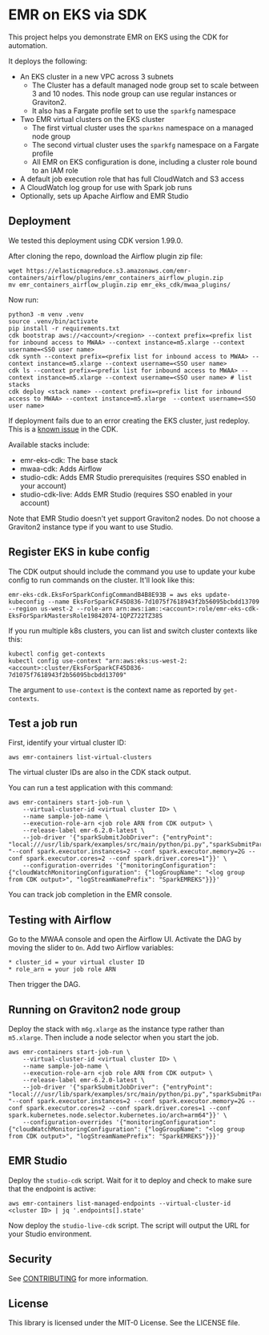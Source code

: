 # EMR on EKS via SDK

This project helps you demonstrate EMR on EKS using the CDK for automation.

It deploys the following:

* An EKS cluster in a new VPC across 3 subnets
    * The Cluster has a default managed node group set to scale between 3 and 10 nodes.  This node group can use regular instances or Graviton2.
    * It also has a Fargate profile set to use the `sparkfg` namespace
* Two EMR virtual clusters on the EKS cluster
    * The first virtual cluster uses the `sparkns` namespace on a managed node group
    * The second virtual cluster uses the `sparkfg` namespace on a Fargate profile
    * All EMR on EKS configuration is done, including a cluster role bound to an IAM role
* A default job execution role that has full CloudWatch and S3 access
* A CloudWatch log group for use with Spark job runs
* Optionally, sets up Apache Airflow and EMR Studio

## Deployment

We tested this deployment using CDK version 1.99.0.

After cloning the repo, download the Airflow plugin zip file:

    wget https://elasticmapreduce.s3.amazonaws.com/emr-containers/airflow/plugins/emr_containers_airflow_plugin.zip
    mv emr_containers_airflow_plugin.zip emr_eks_cdk/mwaa_plugins/

Now run:

    python3 -m venv .venv
    source .venv/bin/activate
    pip install -r requirements.txt
    cdk bootstrap aws://<account>/<region> --context prefix=<prefix list for inbound access to MWAA> --context instance=m5.xlarge --context username=<SSO user name>
    cdk synth --context prefix=<prefix list for inbound access to MWAA> --context instance=m5.xlarge --context username=<SSO user name>
    cdk ls --context prefix=<prefix list for inbound access to MWAA> --context instance=m5.xlarge --context username=<SSO user name> # list stacks
    cdk deploy <stack name> --context prefix=<prefix list for inbound access to MWAA> --context instance=m5.xlarge  --context username=<SSO user name>

If deployment fails due to an error creating the EKS cluster, just redeploy.  This is a [known issue](https://github.com/aws/aws-cdk/issues/9027) in the CDK.

Available stacks include:

* emr-eks-cdk: The base stack 
* mwaa-cdk: Adds Airflow
* studio-cdk: Adds EMR Studio prerequisites (requires SSO enabled in your account)
* studio-cdk-live: Adds EMR Studio (requires SSO enabled in your account)

Note that EMR Studio doesn't yet support Graviton2 nodes.  Do not choose a Graviton2 instance type if you want to use Studio.

## Register EKS in kube config

The CDK output should include the command you use to update your kube config to run commands on the cluster.  It'll look like this:

    emr-eks-cdk.EksForSparkConfigCommandB4B8E93B = aws eks update-kubeconfig --name EksForSparkCF45D836-7d1075f7618943f2b56095bcbdd13709 --region us-west-2 --role-arn arn:aws:iam::<account>:role/emr-eks-cdk-EksForSparkMastersRole19842074-1QPZ722TZ38S

If you run multiple k8s clusters, you can list and switch cluster contexts like this:

    kubectl config get-contexts
    kubectl config use-context "arn:aws:eks:us-west-2:<account>:cluster/EksForSparkCF45D836-7d1075f7618943f2b56095bcbdd13709"

The argument to `use-context` is the context name as reported by `get-contexts`.

## Test a job run

First, identify your virtual cluster ID:

    aws emr-containers list-virtual-clusters

The virtual cluster IDs are also in the CDK stack output.

You can run a test application with this command:

    aws emr-containers start-job-run \
        --virtual-cluster-id <virtual cluster ID> \
        --name sample-job-name \
        --execution-role-arn <job role ARN from CDK output> \
        --release-label emr-6.2.0-latest \
        --job-driver '{"sparkSubmitJobDriver": {"entryPoint": "local:///usr/lib/spark/examples/src/main/python/pi.py","sparkSubmitParameters": "--conf spark.executor.instances=2 --conf spark.executor.memory=2G --conf spark.executor.cores=2 --conf spark.driver.cores=1"}}' \
        --configuration-overrides '{"monitoringConfiguration": {"cloudWatchMonitoringConfiguration": {"logGroupName": "<log group from CDK output>", "logStreamNamePrefix": "SparkEMREKS"}}}'

You can track job completion in the EMR console.

## Testing with Airflow

Go to the MWAA console and open the Airflow UI.  Activate the DAG by moving the slider to `On`.  Add two Airflow variables:

    * cluster_id = your virtual cluster ID
    * role_arn = your job role ARN

Then trigger the DAG.

## Running on Graviton2 node group

Deploy the stack with `m6g.xlarge` as the instance type rather than `m5.xlarge`.  Then include a node selector when you start the job.

    aws emr-containers start-job-run \
        --virtual-cluster-id <virtual cluster ID> \
        --name sample-job-name \
        --execution-role-arn <job role ARN from CDK output> \
        --release-label emr-6.2.0-latest \
        --job-driver '{"sparkSubmitJobDriver": {"entryPoint": "local:///usr/lib/spark/examples/src/main/python/pi.py","sparkSubmitParameters": "--conf spark.executor.instances=2 --conf spark.executor.memory=2G --conf spark.executor.cores=2 --conf spark.driver.cores=1 --conf spark.kubernetes.node.selector.kubernetes.io/arch=arm64"}}' \
        --configuration-overrides '{"monitoringConfiguration": {"cloudWatchMonitoringConfiguration": {"logGroupName": "<log group from CDK output>", "logStreamNamePrefix": "SparkEMREKS"}}}'

## EMR Studio

Deploy the `studio-cdk` script.  Wait for it to deploy and check to make sure that the endpoint is active:

    aws emr-containers list-managed-endpoints --virtual-cluster-id <cluster ID> | jq '.endpoints[].state'

Now deploy the `studio-live-cdk` script.  The script will output the URL for your Studio environment.   

## Security

See [CONTRIBUTING](CONTRIBUTING.md#security-issue-notifications) for more information.

## License

This library is licensed under the MIT-0 License. See the LICENSE file.
